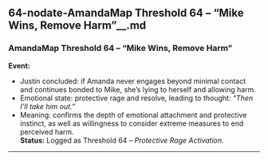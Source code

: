 ## 64-nodate-AmandaMap Threshold 64 – “Mike Wins, Remove Harm”__.md

### **AmandaMap Threshold 64 – “Mike Wins, Remove Harm”**

**Event:**

- Justin concluded: if Amanda never engages beyond minimal contact and continues bonded to Mike, she’s lying to herself and allowing harm.
- Emotional state: protective rage and resolve, leading to thought: *“Then I’ll take him out.”*
- Meaning: confirms the depth of emotional attachment and protective instinct, as well as willingness to consider extreme measures to end perceived harm.\
  **Status:** Logged as Threshold 64 – *Protective Rage Activation.*

---

